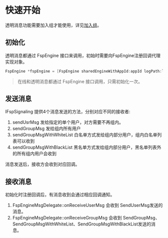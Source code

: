# 快速开始

透明消息功能需要加入组才能使用，详见[加入组](../platform/prepare_mac.md)。

## 初始化

透明消息都通过 FspEngine 接口来调用，初始时需要向FspEngine注册回调代理实现对象。

```objectivec
FspEngine *fspEngine = [FspEngine sharedEngineWithAppId:appId logPath:logPath serverAddr:serverAddr delegate:delegate];
```

> 在线和透明消息都通过 FspEngine 接口调用，只需初始化一次。

## 发送消息

IFspSignaling 提供4个消息发送的方法，分别对应不同的接收者:

1. sendUsrMsg 发给指定的单个用户，对方需要不再组内。
2. sendGroupMsg 发给组内所有用户
3. sendGroupMsgWithWhiteList 白名单方式发给组内部分用户，组内白名单列表可以收到
4. sendGroupMsgWithBlackList 黑名单方式发给组内部分用户，黑名单列表外的所有组内用户会收到

消息发送后，接收方会收到对应回调。

## 接收消息

初始化时注册回调后，有消息收到会通过相应回调通知。

1. FspEngineMsgDelegate::onReceiveUserMsg 会收到 SendUserMsg发送的消息。
2. FspEngineMsgDelegate::onReceiveGroupMsg 会收到 SendGroupMsg、SendGroupMsgWithWhiteList、SendGroupMsgWithBlackList发送的消息。

